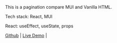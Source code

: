 This is a pagination compare MUI and Vanilla HTML.

Tech stack: React, MUI

React: useEffect, useState, props

[Github](https://github.com/JamieChen007/MUIPaginationVsVanillaPagination_React) | [Live Demo](https://jamiemuivsvanillapaginationreact.netlify.app/) |
